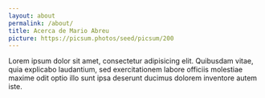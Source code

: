 ```yaml
---
layout: about
permalink: /about/
title: Acerca de Mario Abreu
picture: https://picsum.photos/seed/picsum/200
---
```

Lorem ipsum dolor sit amet, consectetur adipisicing elit. Quibusdam vitae, quia explicabo laudantium, sed exercitationem labore officiis molestiae maxime odit optio illo sunt ipsa deserunt ducimus dolorem inventore autem iste.